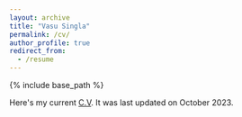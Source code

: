 ```yaml
---
layout: archive
title: "Vasu Singla"
permalink: /cv/
author_profile: true
redirect_from:
  - /resume
---
```


{% include base_path %}

Here's my current [C.V](/files/Resume_Master.pdf). It was last updated on October 2023.
